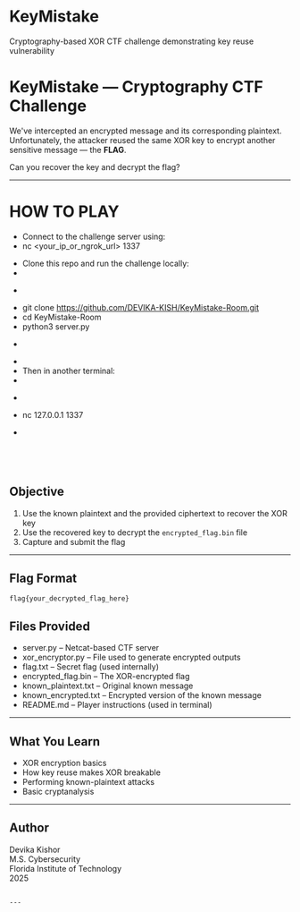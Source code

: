 # KeyMistake
Cryptography-based XOR CTF challenge demonstrating key reuse vulnerability


# KeyMistake — Cryptography CTF Challenge

We've intercepted an encrypted message and its corresponding plaintext. Unfortunately, the attacker reused the same XOR key to encrypt another sensitive message — the **FLAG**.

Can you recover the key and decrypt the flag?

---
# HOW TO PLAY
- Connect to the challenge server using:
- nc <your_ip_or_ngrok_url> 1337
+ Clone this repo and run the challenge locally:
+ 
+ ```bash
+ git clone https://github.com/DEVIKA-KISH/KeyMistake-Room.git
+ cd KeyMistake-Room
+ python3 server.py
+ ```
+
+ Then in another terminal:
+
+ ```bash
+ nc 127.0.0.1 1337
+ ```






##  Objective

1. Use the known plaintext and the provided ciphertext to recover the XOR key
2. Use the recovered key to decrypt the `encrypted_flag.bin` file
3. Capture and submit the flag

---

##  Flag Format

```
flag{your_decrypted_flag_here}
```

## Files Provided

- server.py – Netcat-based CTF server
- xor_encryptor.py – File used to generate encrypted outputs
- flag.txt – Secret flag (used internally)
- encrypted_flag.bin – The XOR-encrypted flag
- known_plaintext.txt – Original known message
- known_encrypted.txt – Encrypted version of the known message
- README.md – Player instructions (used in terminal)



---

##  What You Learn

- XOR encryption basics
- How key reuse makes XOR breakable
- Performing known-plaintext attacks
- Basic cryptanalysis

---

## Author

Devika Kishor  
M.S. Cybersecurity  
Florida Institute of Technology  
2025

```

---

